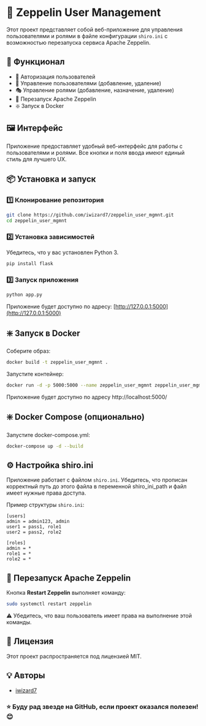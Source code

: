# 🔐 Zeppelin User Management

Этот проект представляет собой веб-приложение для управления пользователями и ролями в файле конфигурации `shiro.ini` с возможностью перезапуска сервиса Apache Zeppelin.

## 🚀 Функционал
- 🔑 Авторизация пользователей
- 👥 Управление пользователями (добавление, удаление)
- 🎭 Управление ролями (добавление, назначение, удаление)
- 🔄 Перезапуск Apache Zeppelin
- ❇️ Запуск в Docker

## 🖼️ Интерфейс
Приложение предоставляет удобный веб-интерфейс для работы с пользователями и ролями. Все кнопки и поля ввода имеют единый стиль для лучшего UX.

## 📦 Установка и запуск

### 1️⃣ Клонирование репозитория
```bash
git clone https://github.com/iwizard7/zeppelin_user_mgmnt.git
cd zeppelin_user_mgmnt
```

### 2️⃣ Установка зависимостей
Убедитесь, что у вас установлен Python 3.
```bash
pip install flask
```

### 3️⃣ Запуск приложения
```bash
python app.py
```
Приложение будет доступно по адресу: [http://127.0.0.1:5000](http://127.0.0.1:5000)

## ❇️ Запуск в Docker

Соберите образ:
```bash
docker build -t zeppelin_user_mgmnt .
```
Запустите контейнер:
```bash
docker run -d -p 5000:5000 --name zeppelin_user_mgmnt zeppelin_user_mgmnt
```
Приложение будет доступно по адресу http://localhost:5000/

## ❇️ Docker Compose (опционально)

Запустите docker-compose.yml:
```bash
docker-compose up -d --build
```
## ⚙️ Настройка shiro.ini
Приложение работает с файлом `shiro.ini`. Убедитесь, что прописан корректный путь до этого файла в переменной shiro_ini_path и файл имеет нужные права доступа.

Пример структуры `shiro.ini`:
```
[users]
admin = admin123, admin
user1 = pass1, role1
user2 = pass2, role2

[roles]
admin = *
role1 = *
role2 = *
```

## 🔄 Перезапуск Apache Zeppelin
Кнопка **Restart Zeppelin** выполняет команду:
```bash
sudo systemctl restart zeppelin
```
⚠️ Убедитесь, что ваш пользователь имеет права на выполнение этой команды.

## 📜 Лицензия
Этот проект распространяется под лицензией MIT.

## 💡 Авторы
- [iwizard7](https://github.com/iwizard7)

### ⭐️ Буду рад звезде на GitHub, если проект оказался полезен! 😊

